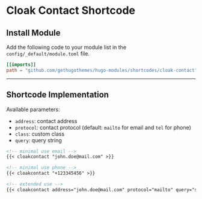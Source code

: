 # Cloak Contact Shortcode

## Install Module

Add the following code to your module list in the `config/_default/module.toml` file.

```toml
[[imports]]
path = "github.com/gethugothemes/hugo-modules/shortcodes/cloak-contact"
```

<hr>

## Shortcode Implementation

Available parameters:

* `address`: contact address
* `protocol`: contact protocol (default: `mailto` for email and `tel` for phone)
* `class`: custom class
* `query`: query string

```md
<!-- minimal use email -->
{{< cloakcontact "john.doe@mail.com" >}}

<!-- minimal use phone -->
{{< cloakcontact "+123345456" >}}

<!-- extended use -->
{{< cloakcontact address="john.doe@mail.com" protocol="mailto" query="subject=Test Subject" class="btn btn-primary" >}}
```
